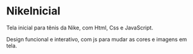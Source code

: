 # NikeInicial
Tela inicial para tênis da Nike, com Html, Css e JavaScript.

Design funcional e interativo, com js para mudar as cores e imagens em tela.
